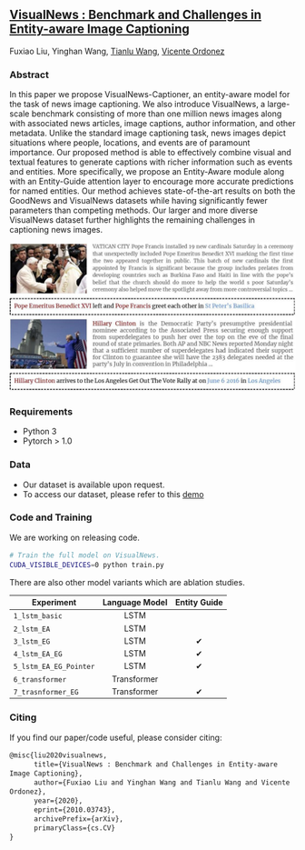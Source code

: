 ## [VisualNews : Benchmark and Challenges in Entity-aware Image Captioning](https://arxiv.org/abs/2010.03743)
Fuxiao Liu, Yinghan Wang, [Tianlu Wang](http://www.cs.virginia.edu/~tw8cb/), [Vicente Ordonez](https://www.vicenteordonez.com/)

### Abstract 
In this paper we propose VisualNews-Captioner, an entity-aware model for the task of news image captioning. We also introduce VisualNews, a large-scale benchmark consisting of more than one million news images along with associated news articles, image captions, author information, and other metadata. Unlike the standard image captioning task, news images depict situations where people, locations, and events are of paramount importance. Our proposed method is able to effectively combine visual and textual features to generate captions with richer information such as events and entities. More specifically, we propose an Entity-Aware module along with an Entity-Guide attention layer to encourage more accurate predictions for named entities. Our method achieves state-of-the-art results on both the GoodNews and VisualNews datasets while having significantly fewer parameters than competing methods. Our larger and more diverse VisualNews dataset further highlights the remaining challenges in captioning news images.

![Examples from our VisualNews dataset](./sample.jpg)

### Requirements
- Python 3
- Pytorch > 1.0

### Data
- Our dataset is available upon request. 
- To access our dataset, please refer to this [demo](./VisualNews-Dataset.ipynb)

### Code and Training
We are working on releasing code.

```sh
# Train the full model on VisualNews.
CUDA_VISIBLE_DEVICES=0 python train.py
```

There are also other model variants which are ablation studies.

| Experiment                       | Language Model |    Entity Guide |
| -------------------------------- | :-------------:| :--------------:|
| `1_lstm_basic`                   |           LSTM |                 |
| `2_lstm_EA`                      |           LSTM |                 |                 
| `3_lstm_EG`                      |           LSTM |               ✔ |                  
| `4_lstm_EA_EG`                   |           LSTM |               ✔ |               
| `5_lstm_EA_EG_Pointer`           |           LSTM |               ✔ |                
| `6_transformer`                  |    Transformer |                 |             
| `7_trasnformer_EG`               |    Transformer |               ✔ |                         

### Citing
If you find our paper/code useful, please consider citing:

```
@misc{liu2020visualnews,
      title={VisualNews : Benchmark and Challenges in Entity-aware Image Captioning}, 
      author={Fuxiao Liu and Yinghan Wang and Tianlu Wang and Vicente Ordonez},
      year={2020},
      eprint={2010.03743},
      archivePrefix={arXiv},
      primaryClass={cs.CV}
}
```
